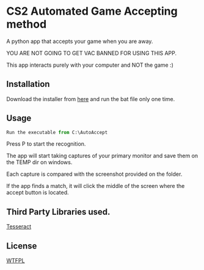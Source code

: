 # CS2 Automated Game Accepting method
A python app that accepts your game when you are away.

YOU ARE NOT GOING TO GET VAC BANNED FOR USING THIS APP.

This app interacts purely with your computer and NOT the game :)

## Installation

Download the installer from [here](https://github.com/fpsheaven/AutoAccepter/edit/main/launcher.bat) and run the bat file only one time.

## Usage

```python
Run the executable from C:\AutoAccept

```
Press P to start the recognition.

The app will start taking captures of your primary monitor and save them on the TEMP dir on windows.

Each capture is compared with the screenshot provided on the folder.

If the app finds a match, it will click the middle of the screen where the accept button is located.

## Third Party Libraries used.
[Tesseract](https://github.com/tesseract-ocr/tesseract)

## License

[WTFPL](http://www.wtfpl.net/)
